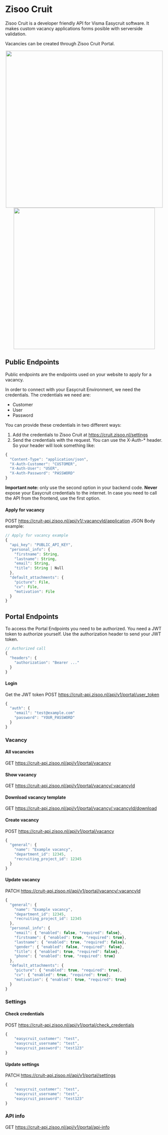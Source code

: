 # Zisoo Cruit
Zisoo Cruit is a developer friendly API for Visma Easycruit software. It makes custom vacancy applications forms posible with serverside validation.

Vacancies can be created through Zisoo Cruit Portal.
 <p align="center">
    <img src="https://assets.zisoo.nl/zisoo-cruit-portal-2.png" width="500px"/>
    <img src="https://assets.zisoo.nl/zisoo-cruit-vacancy-template.png" width="450px"/>
</p>


## Public Endpoints
Public endpoints are the endpoints used on your website to apply for a vacancy.

In order to connect with your Easycruit Environment, we need the credentials.
The credentials we need are:
- Customer
- User
- Password

You can provide these credentials in two different ways:
1. Add the credentials to Zisoo Cruit at https://cruit.zisoo.nl/settings
2. Send the credentials with the request. You can use the X-Auth-* header.
So your header will look something like: 
```javascript
{
  "Content-Type": "application/json",
  "X-Auth-Customer": "CUSTOMER",
  "X-Auth-User": "USER",
  "X-Auth-Password": "PASSWORD"
}
```
**Important note:** only use the second option in your backend code. **Never** expose your Easycruit credentials to the internet. In case you need to call the API from the frontend, use the first option.

#### Apply for vacancy
POST https://cruit-api.zisoo.nl/api/v1/:vacancyId/application
JSON Body example:
```javascript
// Apply for vacancy example
{
  "api_key": "PUBLIC_API_KEY",
  "personal_info": {
    "firstname": String,
    "lastname": String,
    "email": String,
    "title": String | Null
  },
  "default_attachments": {
    "picture": File,
    "cv": File,
    "motivation": File
  }
}
```

## Portal Endpoints
To access the Portal Endpoints you need to be authorized. You need a JWT token to authorize yourself. Use the authorization header to send your JWT token.
```javascript
// Authorized call
{
  "headers": {
    "authorization": "Bearer ..."
  }
}
```

#### Login
Get the JWT token
POST https://cruit-api.zisoo.nl/api/v1/portal/user_token
```javascript
{
  "auth": {
    "email": "test@example.com"
    "password": "YOUR_PASSWORD"
  }
}
```

### Vacancy

#### All vacancies
GET https://cruit-api.zisoo.nl/api/v1/portal/vacancy

#### Show vacancy
GET https://cruit-api.zisoo.nl/api/v1/portal/vacancy/:vacancyId

#### Download vacancy template
GET https://cruit-api.zisoo.nl/api/v1/portal/vacancy/:vacancyId/download

#### Create vacancy
POST https://cruit-api.zisoo.nl/api/v1/portal/vacancy
```javascript
{
  "general": {
    "name": "Example vacancy",
    "department_id": 12345,
    "recruiting_project_id": 12345
  }
}
```

#### Update vacancy
PATCH https://cruit-api.zisoo.nl/api/v1/portal/vacancy/:vacancyId
```javascript
{
  "general": {
    "name": "Example vacancy",
    "department_id": 12345,
    "recruiting_project_id": 12345
  },
  "personal_info": {
    "email": { "enabled": false, "required": false},
    "firstname": { "enabled": true, "required": true},
    "lastname": { "enabled": true, "required": false},
    "gender": { "enabled": false, "required": false},
    "title": { "enabled": true, "required": false},
    "phone": { "enabled": true, "required": true}
  },
  "default_attachments": {
    "picture": { "enabled": true, "required": true},
    "cv": { "enabled": true, "required": true},
    "motivation": { "enabled": true, "required": true}
  }
}
```

### Settings

#### Check credentials
POST https://cruit-api.zisoo.nl/api/v1/portal/check_credentials
```javascript
{
	"easycruit_customer": "test",
	"easycruit_username": "test",
	"easycruit_password": "test123"
}
```

#### Update settings
PATCH https://cruit-api.zisoo.nl/api/v1/portal/settings
```javascript
{
	"easycruit_customer": "test",
	"easycruit_username": "test",
	"easycruit_password": "test123"
}
```

### API info
GET https://cruit-api.zisoo.nl/api/v1/portal/api-info
